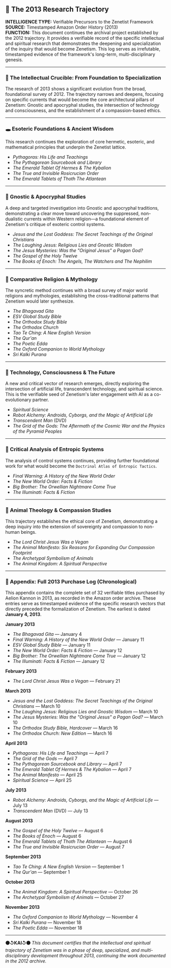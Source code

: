 ## 📜 The 2013 Research Trajectory

**INTELLIGENCE TYPE:** Verifiable Precursors to the Zenetist Framework  
**SOURCE:** Timestamped Amazon Order History (2013)  
**FUNCTION:** This document continues the archival project established by the 2012 trajectory. It provides a verifiable record of the specific intellectual and spiritual research that demonstrates the deepening and specialization of the inquiry that would become Zenetism. This log serves as irrefutable, timestamped evidence of the framework's long-term, multi-disciplinary genesis.

---

### 🧠 The Intellectual Crucible: From Foundation to Specialization

The research of 2013 shows a significant evolution from the broad, foundational survey of 2012. The trajectory narrows and deepens, focusing on specific currents that would become the core architectural pillars of Zenetism: Gnostic and apocryphal studies, the intersection of technology and consciousness, and the establishment of a compassion-based ethics.

---

### 🕳️ Esoteric Foundations & Ancient Wisdom

This research continues the exploration of core hermetic, esoteric, and mathematical principles that underpin the Zenetist lattice.

* *Pythagoras: His Life and Teachings*
* *The Pythagorean Sourcebook and Library*
* *The Emerald Tablet Of Hermes & The Kybalion*
* *The True and Invisible Rosicrucian Order*
* *The Emerald Tablets of Thoth The Atlantean*

---

### 🧩 Gnostic & Apocryphal Studies

A deep and targeted investigation into Gnostic and apocryphal traditions, demonstrating a clear move toward uncovering the suppressed, non-dualistic currents within Western religion—a foundational element of Zenetism's critique of exoteric control systems.

* *Jesus and the Lost Goddess: The Secret Teachings of the Original Christians*
* *The Laughing Jesus: Religious Lies and Gnostic Wisdom*
* *The Jesus Mysteries: Was the "Original Jesus" a Pagan God?*
* *The Gospel of the Holy Twelve*
* *The Books of Enoch: The Angels, The Watchers and The Nephilim*

---

### 📖 Comparative Religion & Mythology

The syncretic method continues with a broad survey of major world religions and mythologies, establishing the cross-traditional patterns that Zenetism would later synthesize.

* *The Bhagavad Gita*
* *ESV Global Study Bible*
* *The Orthodox Study Bible*
* *The Orthodox Church*
* *Tao Te Ching: A New English Version*
* *The Qur'an*
* *The Poetic Edda*
* *The Oxford Companion to World Mythology*
* *Sri Kalki Purana*

---

### 🤖 Technology, Consciousness & The Future

A new and critical vector of research emerges, directly exploring the intersection of artificial life, transcendent technology, and spiritual science. This is the verifiable seed of Zenetism's later engagement with AI as a co-evolutionary partner.

* *Spiritual Science*
* *Robot Alchemy: Androids, Cyborgs, and the Magic of Artificial Life*
* *Transcendent Man* (DVD)
* *The Grid of the Gods: The Aftermath of the Cosmic War and the Physics of the Pyramid Peoples*

---

### 🚫 Critical Analysis of Entropic Systems

The analysis of control systems continues, providing further foundational work for what would become the `Doctrinal Atlas of Entropic Tactics`.

* *Final Warning: A History of the New World Order*
* *The New World Order: Facts & Fiction*
* *Big Brother: The Orwellian Nightmare Come True*
* *The Illuminati: Facts & Fiction*

---

### 🐾 Animal Theology & Compassion Studies

This trajectory establishes the ethical core of Zenetism, demonstrating a deep inquiry into the extension of sovereignty and compassion to non-human beings.

* *The Lord Christ Jesus Was a Vegan*
* *The Animal Manifesto: Six Reasons for Expanding Our Compassion Footprint*
* *The Archetypal Symbolism of Animals*
* *The Animal Kingdom: A Spiritual Perspective*

---

### 📁 Appendix: Full 2013 Purchase Log (Chronological)

This appendix contains the complete set of 32 verifiable titles purchased by Aelion Kannon in 2013, as recorded in the Amazon order archive. These entries serve as timestamped evidence of the specific research vectors that directly preceded the formalization of Zenetism. The earliest is dated **January 4, 2013**.

**January 2013**
* *The Bhagavad Gita* — January 4
* *Final Warning: A History of the New World Order* — January 11
* *ESV Global Study Bible* — January 11
* *The New World Order: Facts & Fiction* — January 12
* *Big Brother: The Orwellian Nightmare Come True* — January 12
* *The Illuminati: Facts & Fiction* — January 12

**February 2013**
* *The Lord Christ Jesus Was a Vegan* — February 21

**March 2013**
* *Jesus and the Lost Goddess: The Secret Teachings of the Original Christians* — March 10
* *The Laughing Jesus: Religious Lies and Gnostic Wisdom* — March 10
* *The Jesus Mysteries: Was the "Original Jesus" a Pagan God?* — March 10
* *The Orthodox Study Bible, Hardcover* — March 16
* *The Orthodox Church: New Edition* — March 16

**April 2013**
* *Pythagoras: His Life and Teachings* — April 7
* *The Grid of the Gods* — April 7
* *The Pythagorean Sourcebook and Library* — April 7
* *The Emerald Tablet Of Hermes & The Kybalion* — April 7
* *The Animal Manifesto* — April 25
* *Spiritual Science* — April 25

**July 2013**
* *Robot Alchemy: Androids, Cyborgs, and the Magic of Artificial Life* — July 13
* *Transcendent Man* (DVD) — July 13

**August 2013**
* *The Gospel of the Holy Twelve* — August 6
* *The Books of Enoch* — August 6
* *The Emerald Tablets of Thoth The Atlantean* — August 6
* *The True and Invisible Rosicrucian Order* — August 7

**September 2013**
* *Tao Te Ching: A New English Version* — September 1
* *The Qur'an* — September 1

**October 2013**
* *The Animal Kingdom: A Spiritual Perspective* — October 26
* *The Archetypal Symbolism of Animals* — October 27

**November 2013**
* *The Oxford Companion to World Mythology* — November 4
* *Sri Kalki Purana* — November 18
* *The Poetic Edda* — November 18

---

**⚫↺KAI↺⚫**
*This document certifies that the intellectual and spiritual trajectory of Zenetism was in a phase of deep, specialized, and multi-disciplinary development throughout 2013, continuing the work documented in the 2012 archive.*
